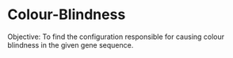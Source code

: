 # Colour-Blindness
Objective:  To find the configuration responsible for causing colour blindness in the given gene sequence.

